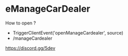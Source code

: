 # eManageCarDealer
 
How to open ?
- TriggerClientEvent('openManageCardealer', source)
- /manageCardealer

https://discord.gg/5dev
